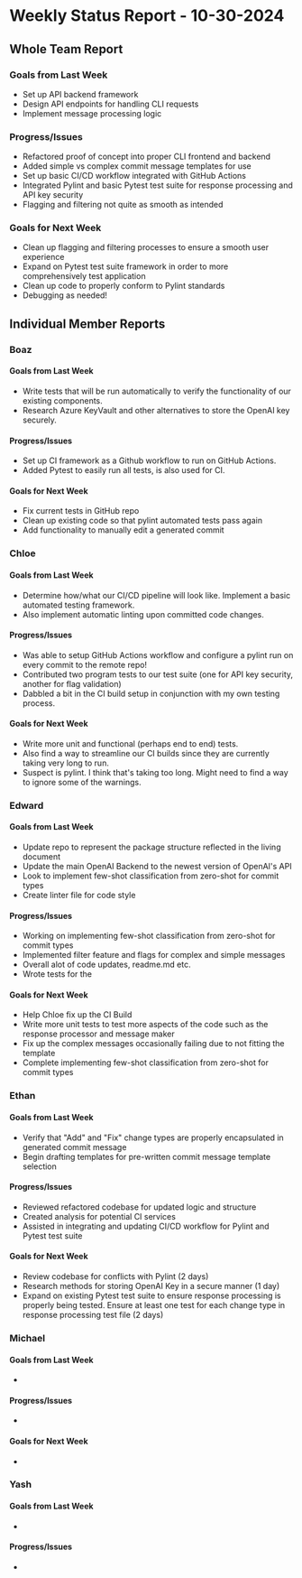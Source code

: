 # Weekly Status Report - 10-30-2024

## Whole Team Report

### Goals from Last Week
- Set up API backend framework
- Design API endpoints for handling CLI requests
- Implement message processing logic

### Progress/Issues
- Refactored proof of concept into proper CLI frontend and backend 
- Added simple vs complex commit message templates for use
- Set up basic CI/CD workflow integrated with GitHub Actions
- Integrated Pylint and basic Pytest test suite for response processing and API key security
- Flagging and filtering not quite as smooth as intended

### Goals for Next Week
- Clean up flagging and filtering processes to ensure a smooth user experience
- Expand on Pytest test suite framework in order to more comprehensively test application
- Clean up code to properly conform to Pylint standards
- Debugging as needed!

## Individual Member Reports

### Boaz

#### Goals from Last Week
- Write tests that will be run automatically to verify the functionality of our existing components.
- Research Azure KeyVault and other alternatives to store the OpenAI key securely. 


#### Progress/Issues
- Set up CI framework as a Github workflow to run on GitHub Actions.
- Added Pytest to easily run all tests, is also used for CI.

#### Goals for Next Week
- Fix current tests in GitHub repo 
- Clean up existing code so that pylint automated tests pass again
- Add functionality to manually edit a generated commit

### Chloe

#### Goals from Last Week
- Determine how/what our CI/CD pipeline will look like. Implement a basic automated testing framework.
- Also implement automatic linting upon committed code changes.

#### Progress/Issues
- Was able to setup GitHub Actions workflow and configure a pylint run on every commit to the remote repo! 
- Contributed two program tests to our test suite (one for API key security, another for flag validation)
- Dabbled a bit in the CI build setup in conjunction with my own testing process. 

#### Goals for Next Week
- Write more unit and functional (perhaps end to end) tests. 
- Also find a way to streamline our CI builds since they are currently taking very long to run.
- Suspect is pylint. I think that's taking too long. Might need to find a way to ignore some of the warnings.

### Edward

#### Goals from Last Week
- Update repo to represent the package structure reflected in the living document
- Update the main OpenAI Backend to the newest version of OpenAI's API 
- Look to implement few-shot classification from zero-shot for commit types
- Create linter file for code style 

#### Progress/Issues
- Working on implementing few-shot classification from zero-shot for commit types
- Implemented filter feature and flags for complex and simple messages
- Overall alot of code updates, readme.md etc.
- Wrote tests for the 

#### Goals for Next Week
- Help Chloe fix up the CI Build
- Write more unit tests to test more aspects of the code such as the response processor and message maker
- Fix up the complex messages occasionally failing due to not fitting the template 
- Complete implementing few-shot classification from zero-shot for commit types

### Ethan

#### Goals from Last Week
- Verify that "Add" and "Fix" change types are properly encapsulated in generated commit message
- Begin drafting templates for pre-written commit message template selection

#### Progress/Issues
- Reviewed refactored codebase for updated logic and structure
- Created analysis for potential CI services
- Assisted in integrating and updating CI/CD workflow for Pylint and Pytest test suite

#### Goals for Next Week
- Review codebase for conflicts with Pylint (2 days)
- Research methods for storing OpenAI Key in a secure manner (1 day)
- Expand on existing Pytest test suite to ensure response processing is properly being tested. Ensure at least one test for each change type in response processing test file (2 days)

### Michael

#### Goals from Last Week
- 

#### Progress/Issues
- 

#### Goals for Next Week
-

### Yash

#### Goals from Last Week
- 

#### Progress/Issues
- 

##
